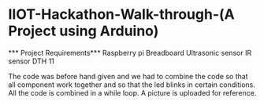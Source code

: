 # IIOT-Hackathon-Walk-through-(A Project using Arduino)
*** Project Requirements***
Raspberry pi
Breadboard
Ultrasonic sensor
IR sensor
DTH 11

The code was before hand given and we had to combine the code so that all component work together and so that the led blinks in certain conditions. 
All the code is combined in a while loop.
A picture is uploaded for reference.
